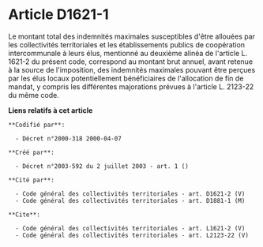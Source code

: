 # Article D1621-1

Le montant total des indemnités maximales susceptibles d'être allouées par les collectivités territoriales et les
établissements publics de coopération intercommunale à leurs élus, mentionné au deuxième alinéa de l'article L. 1621-2 du
présent code, correspond au montant brut annuel, avant retenue à la source de l'imposition, des indemnités maximales pouvant
être perçues par les élus locaux potentiellement bénéficiaires de l'allocation de fin de mandat, y compris les différentes
majorations prévues à l'article L. 2123-22 du même code.

**Liens relatifs à cet article**

	**Codifié par**:

	  - Décret n°2000-318 2000-04-07

	**Créé par**:

	  - Décret n°2003-592 du 2 juillet 2003 - art. 1 ()

	**Cité par**:

	  - Code général des collectivités territoriales - art. D1621-2 (V)
	  - Code général des collectivités territoriales - art. D1881-1 (M)

	**Cite**:

	  - Code général des collectivités territoriales - art. L1621-2 (V)
	  - Code général des collectivités territoriales - art. L2123-22 (V)

